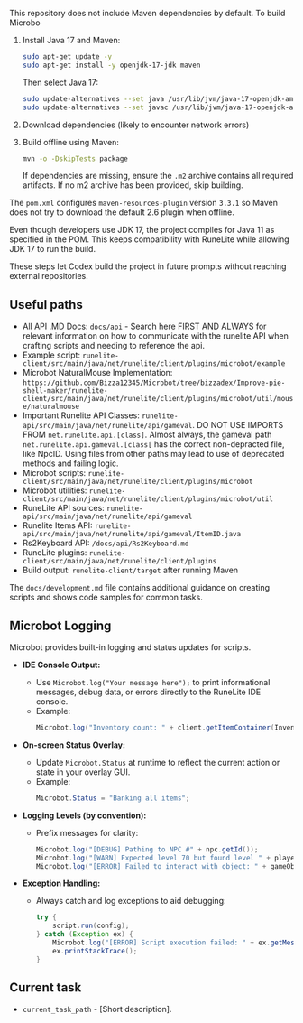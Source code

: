This repository does not include Maven dependencies by default.
To build Microbo

1. Install Java 17 and Maven:
   ```bash
   sudo apt-get update -y
   sudo apt-get install -y openjdk-17-jdk maven
   ```
   Then select Java 17:
   ```bash
   sudo update-alternatives --set java /usr/lib/jvm/java-17-openjdk-amd64/bin/java
   sudo update-alternatives --set javac /usr/lib/jvm/java-17-openjdk-amd64/bin/javac
   ```

2. Download dependencies (likely to encounter network errors)

3. Build offline using Maven:
   ```bash
   mvn -o -DskipTests package
   ```
   If dependencies are missing, ensure the `.m2` archive contains all required artifacts. If no m2 archive has been provided, skip building.

The `pom.xml` configures `maven-resources-plugin` version `3.3.1` so Maven does
not try to download the default 2.6 plugin when offline.

Even though developers use JDK 17, the project compiles for Java 11 as specified
in the POM. This keeps compatibility with RuneLite while allowing JDK 17 to run
the build.

These steps let Codex build the project in future prompts without reaching external repositories.

## Useful paths
- All API .MD Docs: `docs/api` - Search here FIRST AND ALWAYS for relevant information on how to communicate with the runelite API when crafting scripts and needing to reference the api.
- Example script: `runelite-client/src/main/java/net/runelite/client/plugins/microbot/example`
- Microbot NaturalMouse Implementation: `https://github.com/Bizza12345/Microbot/tree/bizzadex/Improve-pie-shell-maker/runelite-client/src/main/java/net/runelite/client/plugins/microbot/util/mouse/naturalmouse`
- Important Runelite API Classes: `runelite-api/src/main/java/net/runelite/api/gameval`. DO NOT USE IMPORTS FROM `net.runelite.api.[class]`. Almost always, the gameval path `net.runelite.api.gameval.[class[` has the         correct non-depracted file, like NpcID. Using files from other paths may lead to use of deprecated methods and failing logic.
- Microbot scripts: `runelite-client/src/main/java/net/runelite/client/plugins/microbot`
- Microbot utilities: `runelite-client/src/main/java/net/runelite/client/plugins/microbot/util`
- RuneLite API sources: `runelite-api/src/main/java/net/runelite/api/gameval`
- Runelite Items API: `runelite-api/src/main/java/net/runelite/api/gameval/ItemID.java`
- Rs2Keyboard API: `/docs/api/Rs2Keyboard.md`
- RuneLite plugins: `runelite-client/src/main/java/net/runelite/client/plugins`
- Build output: `runelite-client/target` after running Maven


The `docs/development.md` file contains additional guidance on creating scripts and shows code samples for common tasks.

## Microbot Logging

Microbot provides built-in logging and status updates for scripts.

- **IDE Console Output:**
  - Use `Microbot.log("Your message here");` to print informational messages, debug data, or errors directly to the RuneLite IDE console.
  - Example:
    ```java
    Microbot.log("Inventory count: " + client.getItemContainer(InventoryID.INVENTORY).getItems().length);
    ```

- **On-screen Status Overlay:**
  - Update `Microbot.Status` at runtime to reflect the current action or state in your overlay GUI.
  - Example:
    ```java
    Microbot.Status = "Banking all items";
    ```

- **Logging Levels (by convention):**
  - Prefix messages for clarity:
    ```java
    Microbot.log("[DEBUG] Pathing to NPC #" + npc.getId());
    Microbot.log("[WARN] Expected level 70 but found level " + player.getLevel(Skill.HITPOINTS));
    Microbot.log("[ERROR] Failed to interact with object: " + gameObject.toString());
    ```

- **Exception Handling:**
  - Always catch and log exceptions to aid debugging:
    ```java
    try {
        script.run(config);
    } catch (Exception ex) {
        Microbot.log("[ERROR] Script execution failed: " + ex.getMessage());
        ex.printStackTrace();
    }
    ```

## Current task
- `current_task_path` - [Short description].
